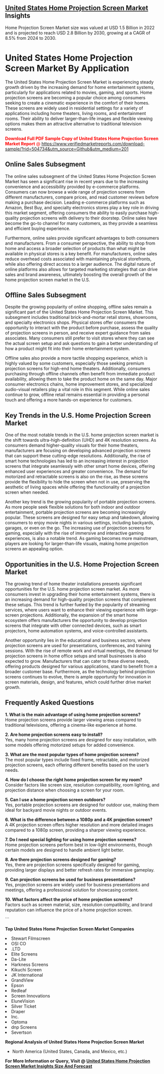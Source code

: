 <h2><a href="https://www.verifiedmarketreports.com/download-sample/?rid=504734&amp;utm_source=Github&amp;utm_medium=201" target="_blank">United States Home Projection Screen Market</a> Insights</h2><p>Home Projection Screen Market size was valued at USD 1.5 Billion in 2022 and is projected to reach USD 2.8 Billion by 2030, growing at a CAGR of 8.5% from 2024 to 2030.</p><p><h1>United States Home Projection Screen Market By Application</h1><p>The United States Home Projection Screen Market is experiencing steady growth driven by the increasing demand for home entertainment systems, particularly for applications related to movies, gaming, and sports. Home projection screens are becoming a popular choice among consumers seeking to create a cinematic experience in the comfort of their homes. These screens are widely used in residential settings for a variety of applications including home theaters, living rooms, and entertainment rooms. Their ability to deliver larger-than-life images and flexible viewing options makes them an attractive alternative to traditional television screens.</p><p><p><span class=""><span style="color: #ff0000;"><strong>Download Full PDF Sample Copy of United States Home Projection Screen Market Report</strong> @ </span><a href="https://www.verifiedmarketreports.com/download-sample/?rid=504734&amp;utm_source=Github&amp;utm_medium=201" target="_blank">https://www.verifiedmarketreports.com/download-sample/?rid=504734&amp;utm_source=Github&amp;utm_medium=201</a></span></p></p><h2>Online Sales Subsegment</h2><p>The online sales subsegment of the United States Home Projection Screen Market has seen a significant rise in recent years due to the increasing convenience and accessibility provided by e-commerce platforms. Consumers can now browse a wide range of projection screens from different manufacturers, compare prices, and read customer reviews before making a purchase decision. Leading e-commerce platforms such as Amazon, Best Buy, and specialty electronics stores play a key role in driving this market segment, offering consumers the ability to easily purchase high-quality projection screens with delivery to their doorstep. Online sales have become the go-to channel for many customers, as they provide a seamless and efficient buying experience.</p><p>Furthermore, online sales provide significant advantages to both consumers and manufacturers. From a consumer perspective, the ability to shop from home and access a broader selection of products than what might be available in physical stores is a key benefit. For manufacturers, online sales reduce overhead costs associated with maintaining physical storefronts, while also offering direct access to a larger audience. The digital nature of online platforms also allows for targeted marketing strategies that can drive sales and brand awareness, ultimately boosting the overall growth of the home projection screen market in the U.S.</p><h2>Offline Sales Subsegment</h2><p>Despite the growing popularity of online shopping, offline sales remain a significant part of the United States Home Projection Screen Market. This subsegment includes traditional brick-and-mortar retail stores, showrooms, and specialty electronics shops. Physical stores offer consumers the opportunity to interact with the product before purchase, assess the quality of projection screens in person, and receive expert guidance from sales associates. Many consumers still prefer to visit stores where they can see the actual screen setup and ask questions to gain a better understanding of how a product might fit into their home entertainment system.</p><p>Offline sales also provide a more tactile shopping experience, which is highly valued by some customers, especially those seeking premium projection screens for high-end home theaters. Additionally, consumers purchasing through offline channels often benefit from immediate product availability, allowing them to take the product home on the same day. Major consumer electronics chains, home improvement stores, and specialized audio-visual retailers play a vital role in this segment. While online sales continue to grow, offline retail remains essential in providing a personal touch and offering a more hands-on experience for customers.</p><h2>Key Trends in the U.S. Home Projection Screen Market</h2><p>One of the most notable trends in the U.S. home projection screen market is the shift towards ultra-high-definition (UHD) and 4K resolution screens. As consumers demand higher-quality visuals for their home theaters, manufacturers are focusing on developing advanced projection screens that can support these cutting-edge resolutions. Additionally, the rise of smart home technologies has led to an increasing interest in projection screens that integrate seamlessly with other smart home devices, offering enhanced user experiences and greater convenience. The demand for motorized and retractable screens is also on the rise, as these screens provide the flexibility to hide the screen when not in use, preserving the aesthetic of living spaces while offering the functionality of a projection screen when needed.</p><p>Another key trend is the growing popularity of portable projection screens. As more people seek flexible solutions for both indoor and outdoor entertainment, portable projection screens are becoming increasingly popular. These screens are designed for easy setup and takedown, allowing consumers to enjoy movie nights in various settings, including backyards, garages, or even on the go. The increasing use of projection screens for gaming, especially with the rise of immersive and interactive gaming experiences, is also a notable trend. As gaming becomes more mainstream, players are looking for larger-than-life visuals, making home projection screens an appealing option.</p><h2>Opportunities in the U.S. Home Projection Screen Market</h2><p>The growing trend of home theater installations presents significant opportunities for the U.S. home projection screen market. As more consumers invest in upgrading their home entertainment systems, there is an increasing demand for high-quality projection screens that complement these setups. This trend is further fueled by the popularity of streaming services, where users want to enhance their viewing experience with large-screen projections. Additionally, the expansion of the smart home ecosystem offers manufacturers the opportunity to develop projection screens that integrate with other connected devices, such as smart projectors, home automation systems, and voice-controlled assistants.</p><p>Another opportunity lies in the educational and business sectors, where projection screens are used for presentations, conferences, and training sessions. With the rise of remote work and virtual meetings, the demand for projection screens in home office setups and small businesses is also expected to grow. Manufacturers that can cater to these diverse needs, offering products designed for various applications, stand to benefit from a broader customer base. Furthermore, as the technology behind projection screens continues to evolve, there is ample opportunity for innovation in screen materials, design, and features, which could further drive market growth.</p><h2>Frequently Asked Questions</h2><p><strong>1. What is the main advantage of using home projection screens?</strong><br>Home projection screens provide larger viewing areas compared to traditional televisions, offering a cinema-like experience at home.</p><p><strong>2. Are home projection screens easy to install?</strong><br>Yes, many home projection screens are designed for easy installation, with some models offering motorized setups for added convenience.</p><p><strong>3. What are the most popular types of home projection screens?</strong><br>The most popular types include fixed frame, retractable, and motorized projection screens, each offering different benefits based on the user’s needs.</p><p><strong>4. How do I choose the right home projection screen for my room?</strong><br>Consider factors like screen size, resolution compatibility, room lighting, and projection distance when choosing a screen for your room.</p><p><strong>5. Can I use a home projection screen outdoors?</strong><br>Yes, portable projection screens are designed for outdoor use, making them ideal for backyard movie nights or outdoor events.</p><p><strong>6. What is the difference between a 1080p and a 4K projection screen?</strong><br>A 4K projection screen offers higher resolution and more detailed images compared to a 1080p screen, providing a sharper viewing experience.</p><p><strong>7. Do I need special lighting for using home projection screens?</strong><br>Home projection screens perform best in low-light environments, though certain models are designed to handle ambient light better.</p><p><strong>8. Are there projection screens designed for gaming?</strong><br>Yes, there are projection screens specifically designed for gaming, providing larger displays and better refresh rates for immersive gameplay.</p><p><strong>9. Can projection screens be used for business presentations?</strong><br>Yes, projection screens are widely used for business presentations and meetings, offering a professional solution for showcasing content.</p><p><strong>10. What factors affect the price of home projection screens?</strong><br>Factors such as screen material, size, resolution compatibility, and brand reputation can influence the price of a home projection screen.</p>```</p><p><strong>Top United States Home Projection Screen Market Companies</strong></p><div data-test-id=""><p><li>Stewart Filmscreen</li><li> OSI CO</li><li>.LTD</li><li> Elite Screens</li><li> Da-Lite</li><li> Harkness Screens</li><li> Kikuchi Screen</li><li> JK International</li><li> GrandView</li><li> Epson</li><li> Redleaf</li><li> Screen Innovations</li><li> EluneVision</li><li> Silver Ticket</li><li> Draper</li><li> Inc.</li><li> Optoma</li><li> dnp Screens</li><li> Severtson</li></p><div><strong>Regional Analysis of&nbsp;United States Home Projection Screen Market</strong></div><ul><li dir="ltr"><p dir="ltr">North America&nbsp;(United States, Canada, and Mexico, etc.)</p></li></ul><p><strong>For More Information or Query, Visit @&nbsp;</strong><strong><a href="https://www.verifiedmarketreports.com/product/home-projection-screen-market/?utm_source=Github&amp;utm_medium=201" target="_blank">United States Home Projection Screen Market Insights Size And Forecast</a></strong></p></div>
